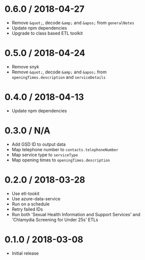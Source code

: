 0.6.0 / 2018-04-27
==================
- Remove `&quot;`, decode `&amp;` and `&apos;` from `generalNotes`
- Update npm dependencies
- Upgrade to class based ETL toolkit

0.5.0 / 2018-04-24
==================
- Remove snyk
- Remove `&quot;`, decode `&amp;` and `&apos;` from `openingTimes.description` and `serviceDetails`

0.4.0 / 2018-04-13
==================
- Update npm dependencies

0.3.0 / N/A
==================
- Add GSD ID to output data
- Map telephone number to `contacts.telephoneNumber`
- Map service type to `serviceType`
- Map opening times to `openingTimes.description`

0.2.0 / 2018-03-28
==================
- Use etl-tookit
- Use azure-data-service
- Run on a schedule
- Retry failed IDs
- Run both 'Sexual Health Information and Support Services' and 'Chlamydia Screening for Under 25s' ETLs

0.1.0 / 2018-03-08
==================
- Initial release
